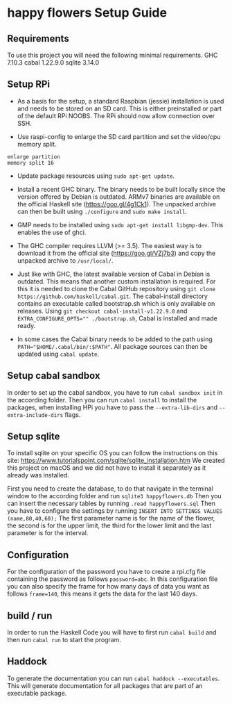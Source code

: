 # happy flowers Setup Guide

## Requirements

To use this project you will need the following minimal requirements.
GHC 7.10.3
cabal 1.22.9.0
sqlite 3.14.0

## Setup RPi

- As a basis for the setup, a standard Raspbian (jessie) installation is used and needs to be stored on an SD card. This is either preinstalled or part of the default RPi NOOBS. The RPi should now allow connection over SSH.

- Use raspi-config to enlarge the SD card partition and set the video/cpu memory split.

```
enlarge partition
memory split 16
```

- Update package resources using `sudo apt-get update`.

- Install a recent GHC binary. The binary needs to be built locally since the version offered by Debian is outdated. ARMv7 binaries are available on the official Haskell site (https://goo.gl/4g1Ck1). The unpacked archive can then be built using `./configure` and `sudo make install`.

- GMP needs to be installed using `sudo apt-get install libgmp-dev`. This enables the use of ghci.

- The GHC compiler requires LLVM (>= 3.5). The easiest way is to download it from the official site (https://goo.gl/VZj7b3) and copy the unpacked archive to `/usr/local/`.

- Just like with GHC, the latest available version of Cabal in Debian is outdated. This means that another custom installation is required. For this it is needed to clone the Cabal GitHub repository using `git clone https://github.com/haskell/cabal.git`. The cabal-install  directory contains an executable called bootstrap.sh which is only available on releases. Using `git checkout cabal-install-v1.22.9.0` and `EXTRA_CONFIGURE_OPTS="" ./bootstrap.sh`, Cabal is installed and made ready.

- In some cases the Cabal binary needs to be added to the path using `PATH="$HOME/.cabal/bin/:$PATH"`. All package sources can then be updated using `cabal update`.

## Setup cabal sandbox

In order to set up the cabal sandbox, you have to run `cabal sandbox init` in the according folder.
Then you can run `cabal install` to install the packages, when installing HPi you have to pass the `--extra-lib-dirs` and `--extra-include-dirs` flags.

## Setup sqlite

To install sqlite on your specific OS you can follow the instructions on this site: https://www.tutorialspoint.com/sqlite/sqlite_installation.htm
We created this project on macOS and we did not have to install it separately as it already was installed.

First you need to create the database, to do that navigate in the terminal window to the according folder and run `sqlite3 happyflowers.db`
Then you can insert the necessary tables by running `.read happyflowers.sql`
Then you have to configure the settings by running `INSERT INTO SETTINGS VALUES (name,80,40,60);`
The first parameter name is for the name of the flower, the second is for the upper limit, the third for the lower limit and the last parameter is for the interval.

## Configuration

For the configuration of the password you have to create a rpi.cfg file containing the password as follows `password=abc`.
In this configuration file you can also specify the frame for how many days of data you want as follows `frame=140`, this means it gets the data for the last 140 days.

## build / run

In order to run the Haskell Code you will have to first run `cabal build` and then run `cabal run` to start the program.

## Haddock

To generate the documentation you can run `cabal haddock --executables`. This will generate documentation for all packages that are part of an executable package.

